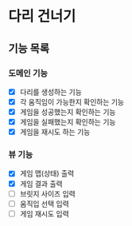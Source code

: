 # 다리 건너기

## 기능 목록

### 도메인 기능

- [x] 다리를 생성하는 기능
- [x] 각 움직임이 가능한지 확인하는 기능
- [x] 게임을 성공했는지 확인하는 기능
- [x] 게임을 실패했는지 확인하는 기능
- [x] 게임을 재시도 하는 기능

### 뷰 기능

- [x] 게임 맵(상태) 출력
- [x] 게임 결과 출력
- [ ] 브릿지 사이즈 입력
- [ ] 움직입 선택 입력
- [ ] 게임 재시도 입력
